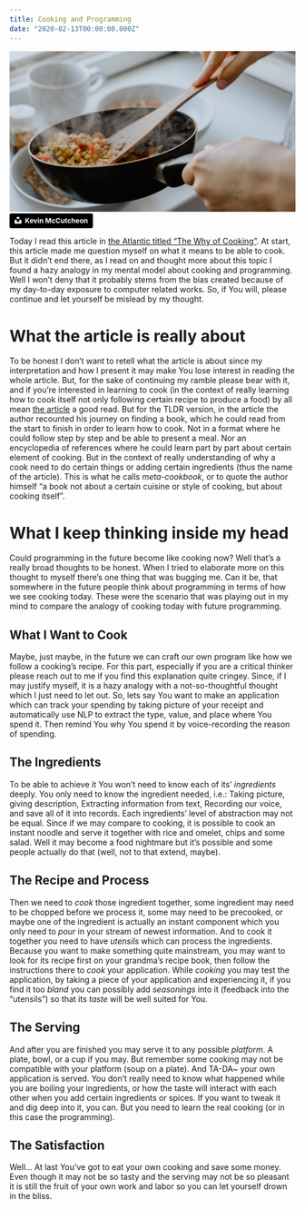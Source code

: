 ```yaml
---
title: Cooking and Programming
date: "2020-02-13T00:00:00.000Z"
---
```


![cooking](cooking.jpg)
<a style="background-color:black;color:white;text-decoration:none;padding:4px 6px;font-family:-apple-system, BlinkMacSystemFont, &quot;San Francisco&quot;, &quot;Helvetica Neue&quot;, Helvetica, Ubuntu, Roboto, Noto, &quot;Segoe UI&quot;, Arial, sans-serif;font-size:12px;font-weight:bold;line-height:1.2;display:inline-block;border-radius:3px" href="https://unsplash.com/@kevinmccutcheon?utm_medium=referral&amp;utm_campaign=photographer-credit&amp;utm_content=creditBadge" target="_blank" rel="noopener noreferrer" title="Download free do whatever you want high-resolution photos from Kevin McCutcheon"><span style="display:inline-block;padding:2px 3px"><svg xmlns="http://www.w3.org/2000/svg" style="height:12px;width:auto;position:relative;vertical-align:middle;top:-2px;fill:white" viewBox="0 0 32 32"><title>unsplash-logo</title><path d="M10 9V0h12v9H10zm12 5h10v18H0V14h10v9h12v-9z"></path></svg></span><span style="display:inline-block;padding:2px 3px">Kevin McCutcheon</span></a>

Today I read this article in [the Atlantic titled “The Why of Cooking”](https://www.theatlantic.com/entertainment/archive/2017/04/the-why-of-cooking-samin-nosrat/523923/?single_page=true). At start, this article made me question myself on what it means to be able to cook. But it didn’t end there, as I read on and thought more about this topic I found a hazy analogy in my mental model about cooking and programming. Well I won’t deny that it probably stems from the bias created because of my day-to-day exposure to computer related works. So, if You will, please continue and let yourself be mislead by my thought.

# What the article is really about

To be honest I don’t want to retell what the article is about since my interpretation and how I present it may make You lose interest in reading the whole article. But, for the sake of continuing my ramble please bear with it, and if you’re interested in learning to cook (in the context of really learning how to cook itself not only following certain recipe to produce a food) by all mean [the article](https://www.theatlantic.com/entertainment/archive/2017/04/the-why-of-cooking-samin-nosrat/523923/?single_page=true) a good read.
But for the TLDR version, in the article the author recounted his journey on finding a book, which he could read from the start to finish in order to learn how to cook. Not in a format where he could follow step by step and be able to present a meal. Nor an encyclopedia of references where he could learn part by part about certain element of cooking. But in the context of really understanding of why a cook need to do certain things or adding certain ingredients (thus the name of the article). This is what he calls _meta-cookbook_, or to quote the author himself “a book not about a certain cuisine or style of cooking, but about cooking itself”.

# What I keep thinking inside my head

Could programming in the future become like cooking now? Well that’s a really broad thoughts to be honest. When I tried to elaborate more on this thought to myself there’s one thing that was bugging me. Can it be, that somewhere in the future people think about programming in terms of how we see cooking today. These were the scenario that was playing out in my mind to compare the analogy of cooking today with future programming.

## What I Want to Cook

Maybe, just maybe, in the future we can craft our own program like how we follow a cooking’s recipe. For this part, especially if you are a critical thinker please reach out to me if you find this explanation quite cringey. Since, if I may justify myself, it is a hazy analogy with a not-so-thoughtful thought which I just need to let out. So, lets say You want to make an application which can track your spending by taking picture of your receipt and automatically use NLP to extract the type, value, and place where You spend it. Then remind You why You spend it by voice-recording the reason of spending.

## The Ingredients

To be able to achieve it You won’t need to know each of its’ _ingredients_ deeply. You only need to know the ingredient needed, i.e.: Taking picture, giving description, Extracting information from text, Recording our voice, and save all of it into records. Each ingredients’ level of abstraction may not be equal. Since if we may compare to cooking, it is possible to cook an instant noodle and serve it together with rice and omelet, chips and some salad. Well it may become a food nightmare but it’s possible and some people actually do that (well, not to that extend, maybe).

## The Recipe and Process

Then we need to _cook_ those ingredient together, some ingredient may need to be chopped before we process it, some may need to be precooked, or maybe one of the ingredient is actually an instant component which you only need to _pour_ in your stream of newest information. And to cook it together you need to have _utensils_ which can process the ingredients. Because you want to make something quite mainstream, you may want to look for its recipe first on your grandma’s recipe book, then follow the instructions there to _cook_ your application. While _cooking_ you may test the application, by taking a piece of your application and experiencing it, if you find it too _bland_ you can possibly add _seasonings_ into it (feedback into the “utensils”) so that its _taste_ will be well suited for You.

## The Serving

And after you are finished you may serve it to any possible _platform_. A plate, bowl, or a cup if you may. But remember some cooking may not be compatible with your platform (soup on a plate). And TA-DA~ your own application is served. You don’t really need to know what happened while you are boiling your ingredients, or how the taste will interact with each other when you add certain ingredients or spices. If you want to tweak it and dig deep into it, you can. But you need to learn the real cooking (or in this case the programming).

## The Satisfaction

Well... At last You’ve got to eat your own cooking and save some money. Even though it may not be so tasty and the serving may not be so pleasant it is still the fruit of your own work and labor so you can let yourself drown in the bliss.
